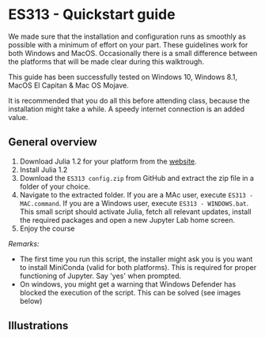 # ES313 - Quickstart guide
We made sure that the installation and configuration runs as smoothly as possible with a minimum of effort on your part. These guidelines work for both Windows and MacOS. Occasionally there is a small difference between the platforms that will be made clear during this walktrough.

This guide has been successfully tested on Windows 10, Windows 8.1, MacOS El Capitan & Mac OS Mojave.

It is recommended that you do all this before attending class, because the installation might take a while. A speedy internet connection is an added value.


## General overview
1. Download Julia 1.2 for your platform from the [website](https://julialang.org/downloads/).
2. Install Julia 1.2
3. Download the `ES313 config.zip` from GitHub and extract the zip file in a folder of your choice.
4. Navigate to the extracted folder. If you are a MAc user, execute `ES313 - MAC.command`. If you are a Windows user, execute `ES313 - WINDOWS.bat`. This small script should activate Julia, fetch all relevant updates, install the required packages and open a new Jupyter Lab home screen.
5. Enjoy the course

*Remarks:*
    
- The first time you run this script, the installer might ask you is you want to install MiniConda (valid for both platforms). This is required for proper functioning of Jupyter. Say 'yes' when prompted.
- On windows, you might get a warning that Windows Defender has blocked the execution of the script. This can be solved (see images below)

## Illustrations
